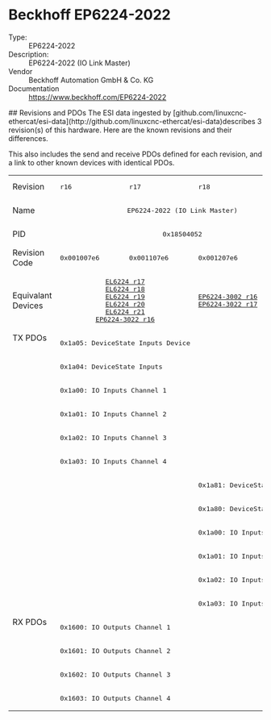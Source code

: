 #  Beckhoff EP6224-2022

<dl>
  <dt>Type:</dt><dd>EP6224-2022</dd>
  <dt>Description:</dt><dd>EP6224-2022 (IO Link Master)</dd>
  <dt>Vendor</dt><dd>Beckhoff Automation GmbH & Co. KG</dd>
  <dt>Documentation</dt><dd><a href="https://www.beckhoff.com/EP6224-2022">https://www.beckhoff.com/EP6224-2022</a></dd>
</dl>
## Revisions and PDOs
The ESI data ingested by [github.com/linuxcnc-ethercat/esi-data](http://github.com/linuxcnc-ethercat/esi-data)describes 3 revision(s) of this hardware.  Here are the known revisions and their differences.

This also includes the send and receive PDOs defined for each revision, and a link to other known devices with identical PDOs.

<table>
<tr >
<td class="first">Revision</td>
<td ><pre>r16</pre></td>
<td ><pre>r17</pre></td>
<td ><pre>r18</pre></td>
</tr>
<tr >
<td class="first">Name</td>
<td  colspan=3 align="center"><pre>EP6224-2022 (IO Link Master)</pre></td>
</tr>
<tr >
<td class="first">PID</td>
<td  colspan=3 align="center"><pre>0x18504052</pre></td>
</tr>
<tr >
<td class="first">Revision Code</td>
<td ><pre>0x001007e6</pre></td>
<td ><pre>0x001107e6</pre></td>
<td ><pre>0x001207e6</pre></td>
</tr>
<tr >
<td class="first">Equivalant Devices</td>
<td  colspan=2 align="center"><pre><a href="EL6224">EL6224 r17</a><br/><a href="EL6224">EL6224 r18</a><br/><a href="EL6224">EL6224 r19</a><br/><a href="EL6224">EL6224 r20</a><br/><a href="EL6224">EL6224 r21</a><br/><a href="EP6224-3022">EP6224-3022 r16</a></pre></td>
<td ><pre><a href="EP6224-3002">EP6224-3002 r16</a><br/><a href="EP6224-3022">EP6224-3022 r17</a></pre></td>
</tr>
<tr class="txpdo pdosection">
<td class="first" rowspan=12 valign=top>TX PDOs</td>
<td colspan=2 align="left"><pre>0x1a05: DeviceState Inputs Device</pre></td>
<td colspan=2 align="left"></td>
</tr>
<tr class="txpdo pdosection">
<td  colspan=2 align="left"><pre>0x1a04: DeviceState Inputs</pre></td>
<td ></td>
</tr>
<tr class="txpdo pdosection">
<td  colspan=2 align="left"><pre>0x1a00: IO Inputs Channel 1</pre></td>
<td ></td>
</tr>
<tr class="txpdo pdosection">
<td  colspan=2 align="left"><pre>0x1a01: IO Inputs Channel 2</pre></td>
<td ></td>
</tr>
<tr class="txpdo pdosection">
<td  colspan=2 align="left"><pre>0x1a02: IO Inputs Channel 3</pre></td>
<td ></td>
</tr>
<tr class="txpdo pdosection">
<td  colspan=2 align="left"><pre>0x1a03: IO Inputs Channel 4</pre></td>
<td ></td>
</tr>
<tr class="txpdo pdosection">
<td  colspan=2 align="left"></td>
<td ><pre>0x1a81: DeviceState Inputs</pre></td>
</tr>
<tr class="txpdo pdosection">
<td  colspan=2 align="left"></td>
<td ><pre>0x1a80: DeviceState Inputs</pre></td>
</tr>
<tr class="txpdo pdosection">
<td  colspan=2 align="left"></td>
<td ><pre>0x1a00: IO Inputs Channel 1</pre></td>
</tr>
<tr class="txpdo pdosection">
<td  colspan=2 align="left"></td>
<td ><pre>0x1a01: IO Inputs Channel 2</pre></td>
</tr>
<tr class="txpdo pdosection">
<td  colspan=2 align="left"></td>
<td ><pre>0x1a02: IO Inputs Channel 3</pre></td>
</tr>
<tr class="txpdo pdosection">
<td  colspan=2 align="left"></td>
<td ><pre>0x1a03: IO Inputs Channel 4</pre></td>
</tr>
<tr class="rxpdo pdosection">
<td class="first" rowspan=4 valign=top>RX PDOs</td>
<td colspan=3 align="left"><pre>0x1600: IO Outputs Channel 1</pre></td>
<td></td>
</tr>
<tr class="rxpdo pdosection">
<td  colspan=3 align="left"><pre>0x1601: IO Outputs Channel 2</pre></td>
</tr>
<tr class="rxpdo pdosection">
<td  colspan=3 align="left"><pre>0x1602: IO Outputs Channel 3</pre></td>
</tr>
<tr class="rxpdo pdosection">
<td  colspan=3 align="left"><pre>0x1603: IO Outputs Channel 4</pre></td>
</tr>
</table>
